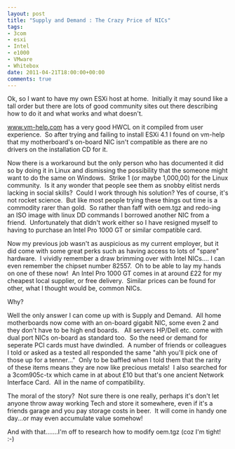 ```yaml
---
layout: post
title: "Supply and Demand : The Crazy Price of NICs"
tags:
- 3com
- esxi
- Intel
- e1000
- VMware
- Whitebox
date: 2011-04-21T18:00:00+00:00
comments: true
---
```

Ok, so I want to have my own ESXi host at home.  Initially it may sound like a tall order but there are lots of good community sites out there describing how to do it and what works and what doesn't.

www.vm-help.com has a very good HWCL on it compiled from user experience.  So after trying and failing to install ESXi 4.1 I found on vm-help that my motherboard's on-board NIC isn't compatible as there are no drivers on the installation CD for it.

Now there is a workaround but the only person who has documented it did so by doing it in Linux and dismissing the possibility that the someone might want to do the same on Windows.  Strike 1 (or maybe 1,000,00) for the Linux community.  Is it any wonder that people see them as snobby elitist nerds lacking in social skills?  Could I work through his solution? Yes of course, it's not rocket science.  But like most people trying these things out time is a commodity rarer than gold.  So rather than faff with oem.tgz and redo-ing an ISO image with linux DD commands I borrowed another NIC from a friend.  Unfortunately that didn't work either so I have resigned myself to having to purchase an Intel Pro 1000 GT or similar compatible card.

Now my previous job wasn't as auspicious as my current employer, but it did come with some great perks such as having access to lots of "spare" hardware.  I vividly remember a draw brimming over with Intel NICs.... I can even remember the chipset number 82557.  Oh to be able to lay my hands on one of these now!  An Intel Pro 1000 GT comes in at around £22 for my cheapest local supplier, or free delivery.  Similar prices can be found for other, what I thought would be, common NICs.

Why?

Well the only answer I can come up with is Supply and Demand.  All home motherboards now come with an on-board gigabit NIC, some even 2 and they don't have to be high end boards.   All servers HP/Dell etc. come with dual port NICs on-board as standard too.  So the need or demand for seperate PCI cards must have dwindled.  A number of friends or colleagues I told or asked as a tested all responded the same "ahh you'll pick one of those up for a tenner..."  Only to be baffled when I told them that the rarity of these items means they are now like precious metals!  I also searched for a 3com905c-tx which came in at about £10 but that's one ancient Network Interface Card.  All in the name of compatibility.

The moral of the story?  Not sure there is one really, perhaps it's don't let anyone throw away working Tech and store it somewhere, even if it's a friends garage and you pay storage costs in beer.  It will come in handy one day...or may even accumulate value somehow!

And with that.......I'm off to research how to modify oem.tgz (coz I'm tight! :-)
